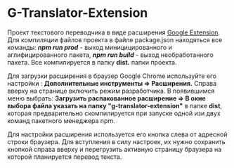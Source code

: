 # G-Translator-Extension
Проект текстового переводчика в виде расширения [Google Extension](https://developer.chrome.com/extensions).
Для компиляции файлов проекта в файле package.json находяться все команды: **_npm run prod_** - выход миницицированного и аглифицированного пакета, _**npm run build**_ - выход необработанного пакета. Все компилируется в папку **dist.** папки проекта.

Для загрузки расширения в браузер Google Chrome используйте его настройки : **Дополнительные инструменты => Расширения.** Справа вверху на странице включить режим разработчика. В появившимся меню выбрать: **Загрузить распакованное расширение => В окне выбора файла указать на папку "g-translator-extension"** в папке **dist**, которая предварительно скомпилируется при запуске одной изи двух команд пакетного менеджера npm. 

Для настройки расширения используется его кнопка слева от адресной строки браузера. Для вступления в силу настроек, их нужно сохранить кнопкой справа вверху и перегрузить активную страницу браузера на которой планируется перевод текста.  
